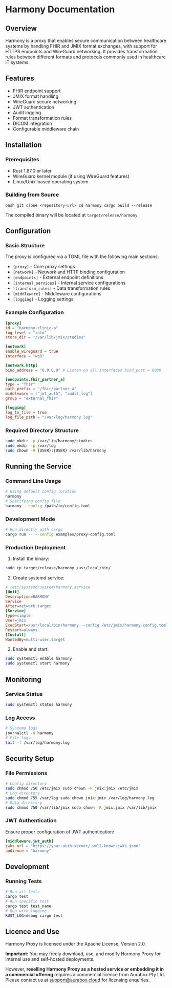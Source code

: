 # Harmony Documentation

## Overview
Harmony is a proxy that enables secure communication between healthcare systems by handling FHIR and JMIX format exchanges, with support for HTTPS endpoints and WireGuard networking. It provides transformation rules between different formats and protocols commonly used in healthcare IT systems.

## Features

- FHIR endpoint support
- JMIX format handling
- WireGuard secure networking
- JWT authentication
- Audit logging
- Format transformation rules
- DICOM integration
- Configurable middleware chain

## Installation

### Prerequisites

- Rust 1.87.0 or later
- WireGuard kernel module (if using WireGuard features)
- Linux/Unix-based operating system

### Building from Source

```aiignore
bash git clone <repository-url> cd harmony cargo build --release
```

The compiled binary will be located at `target/release/harmony`

## Configuration

### Basic Structure

The proxy is configured via a TOML file with the following main sections:

- `[proxy]` - Core proxy settings
- `[network]` - Network and HTTP binding configuration
- `[endpoints]` - External endpoint definitions
- `[internal_services]` - Internal service configurations
- `[transform_rules]` - Data transformation rules
- `[middleware]` - Middleware configurations
- `[logging]` - Logging settings

### Example Configuration

```toml 
[proxy] 
id = "harmony-clinic-a" 
log_level = "info" 
store_dir = "/var/lib/jmix/studies"

[network] 
enable_wireguard = true 
interface = "wg0"

[network.http] 
bind_address = "0.0.0.0" # Listen on all interfaces bind_port = 8080

[endpoints.fhir_partner_a] 
type = "fhir" 
path_prefix = "/fhir/partner-a" 
middleware = ["jwt_auth", "audit_log"] 
group = "external_fhir"

[logging] 
log_to_file = true 
log_file_path = "/var/log/harmony.log"
```

### Required Directory Structure

```bash 
sudo mkdir -p /var/lib/harmony/studies 
sudo mkdir -p /var/log 
sudo chown -R {USER}:{USER} /var/lib/harmony
```
## Running the Service

### Command Line Usage

```bash
# Using default config location
harmony
# Specifying config file
harmony --config /path/to/config.toml
```

### Development Mode
```bash
# Run directly with cargo
cargo run -- --config examples/proxy-config.toml

```

### Production Deployment

1. Install the binary:

```bash
sudo cp target/release/harmony /usr/local/bin/
```

2. Create systemd service:

```ini
# /etc/systemd/system/harmony.service
[Unit] 
Description=HARMONY 
Service 
After=network.target
[Service] 
Type=simple 
User=jmix 
ExecStart=/usr/local/bin/harmony --config /etc/jmix/harmony-config.toml 
Restart=always
[Install] 
WantedBy=multi-user.target
```

3. Enable and start:

```bash 
sudo systemctl enable harmony 
sudo systemctl start harmony
```

## Monitoring

### Service Status

```bash 
sudo systemctl status harmony
```

### Log Access

```bash
# Systemd logs
journalctl -u harmony
# File logs
tail -f /var/log/harmony.log
```

## Security Setup

### File Permissions

```bash
# Config directory
sudo chmod 750 /etc/jmix sudo chown -R jmix:jmix /etc/jmix
# Log directory
sudo chmod 755 /var/log sudo chown jmix:jmix /var/log/harmony.log
# Data directory
sudo chmod 750 /var/lib/jmix sudo chown -R jmix:jmix /var/lib/jmix
```

### JWT Authentication

Ensure proper configuration of JWT authentication:

```toml
[middleware.jwt_auth] 
jwks_url = "https://your-auth-server/.well-known/jwks.json" 
audience = "harmony"
```

## Development

### Running Tests

```bash
# Run all tests
cargo test
# Run specific test
cargo test test_name
# Run with logging
RUST_LOG=debug cargo test
```

## Licence and Use

Harmony Proxy is licensed under the Apache License, Version 2.0.

**Important:** You may freely download, use, and modify Harmony Proxy for internal use and self-hosted deployments.

However, **reselling Harmony Proxy as a hosted service or embedding it in a commercial offering** requires a commercial licence from Aurabox Pty Ltd. Please contact us at support@aurabox.cloud for licensing enquiries.
